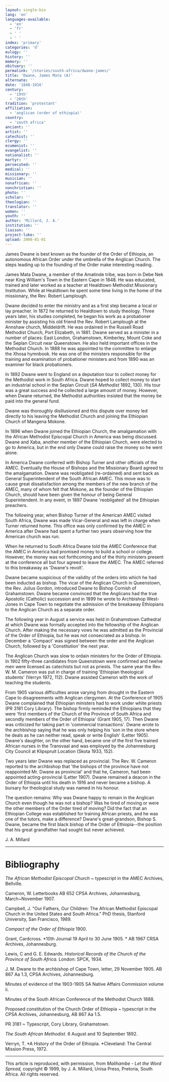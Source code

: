```yaml
---
layout: single-bio
lang: 'en'
languages-available:
  - 'en'
  - 'fr'
  - ' '
  - ' '
index: 'primary'
categories: 'd'
eulogy: ''
history: ''
memory: ''
obituary: ''
permalink: '/stories/south-africa/dwane-james/'
title: 'Dwane, James Mata (A)'
alternate: ''
date: '1848-1916'
century:
  - '19th'
  - '20th'
tradition: 'protestant'
affiliation:
  - 'anglican (order of ethiopia)'
country:
  - 'south africa'
ancient: ''
artist: ''
catechist: ''
clergy: ''
ecumenist: ''
evangelist: ''
nationalist: ''
martyr: ''
persecuted: ''
medical: ''
missionary: ''
musician: ''
nonafrican: ''
nonchristian: ''
photo: ''
scholar: ''
theologian: ''
translator: ''
women: ''
youth: ''
author: 'Millard, J. A.'
institution: ''
liaison: ''
project-luke: ''
upload: 2000-01-01
---
```



James Dwane is best known as the founder of the Order of Ethiopia, an autonomous African Order under the umbrella of the Anglican Church. The steps leading up to the founding of the Order make interesting reading.

James Mata Dwane, a member of the Amatinde tribe, was born in Debe Nek near King William's Town in the Eastern Cape in 1848. He was educated, trained and later worked as a teacher at Healdtown Methodist Missionary Institution. While at Healdtown he spent some time living in the home of the missionary, the Rev. Robert Lamplough.

Dwane decided to enter the ministry and as a first step became a local or lay preacher. In 1872 he returned to Healdtown to study theology. Three years later, his studies completed, he began his work as a probationer minister by assisting his old friend the Rev. Robert Lamplough at the Annshaw church, Middeldrift. He was ordained in the Russell Road Methodist Church, Port Elizabeth, in 1881. Dwane served as a minister in a number of places: East London, Grahamstown, Kimberley, Mount Coke and the Seplan Circuit near Queenstown. He also held important offices in the Methodist Church. In 1888 he was appointed to the committee to enlarge the Xhosa hymnbook. He was one of the ministers responsible for the training and examination of probationer ministers and from 1890 was an examiner for black probationers.

In 1892 Dwane went to England on a deputation tour to collect money for the Methodist work in South Africa. Dwane hoped to collect money to start an industrial school in the Seplan Circuit (*SA Methodist* 1892, 130). His tour was a great success and he collected a large amount of money. However, when Dwane returned, the Methodist authorities insisted that the money be paid into the general fund.

Dwane was thoroughly disillusioned and this dispute over money led directly to his leaving the Methodist Church and joining the Ethiopian Church of Mangena Mokone.

In 1896 when Dwane joined the Ethiopian Church, the amalgamation with the African Methodist Episcopal Church in America was being discussed. Dwane and Xaba, another member of the Ethiopian Church, were elected to go to America, but in the end only Dwane could raise the money so he went alone.

In America Dwane conferred with Bishop Turner and other officials of the AMEC. Eventually the House of Bishops and the Missionary Board agreed to the amalgamation. Dwane was reobligated (re-ordained) and sent back as General Superintendent of the South African AMEC. This move was to cause great dissatisfaction among the members of the new branch of the AMEC, many of whom felt that Mokone, as the founder of the Ethiopian Church, should have been given the honour of being General Superintendent. In any event, in 1897 Dwane 'reobligated' all the Ethiopian preachers.

The following year, when Bishop Turner of the American AMEC visited South Africa, Dwane was made Vicar-General and was left in charge when Turner returned home. This office was only confirmed by the AMEC in America after Dwane had spent a further two years observing how the American church was run.

When he returned to South Africa Dwane told the AMEC Conference that the AMEC in America had promised money to build a school or college. However, the money was not forthcoming and of the thirty ministers present at the conference all but four agreed to leave the AMEC. The AMEC referred to this breakaway as 'Dwane's revolt'.

Dwane became suspicious of the validity of the orders into which he had been inducted as bishop. The vicar of the Anglican Church in Queenstown, the Rev. Julius Gordon, introduced Dwane to Bishop Cornish of Grahamstown. Dwane became convinced that the Anglicans had the true Apostolic (Catholic) succession and in 1899 he wrote to Archbishop West-Jones in Cape Town to negotiate the admission of the breakaway Ethiopians to the Anglican Church as a separate order.

The following year in August a service was held in Grahamstown Cathedral at which Dwane was formally accepted into the fellowship of the Anglican Church. After making the necessary vows he was admitted as the Provincial of the Order of Ethiopia, but he was not consecrated as a bishop. In  December a 'Compact' was signed between the order and the Anglican Church, followed by a 'Constitution' the next year.

The Anglican Church was slow to ordain ministers for the Order of Ethiopia. In 1902 fifty-three candidates from Queenstown were confirmed and twelve men were licensed as catechists but not as priests. The same year the Rev. W. M. Cameron was put in charge of training 'Ethiopian theological students' (Verryn 1972, 112). Dwane assisted Cameron with the work of teaching the students.

From 1905 various difficulties arose varying from drought in the Eastern Cape to disagreements with Anglican clergymen. At the Conference of 1905 Dwane complained that Ethiopian ministers had to work under white priests (PR 3181 Cory Library). The bishop firmly reminded the Ethiopians that they were 'first members of the Church of the Province of South Africa and secondly members of the Order of Ethiopia' (Grant 1905, 17). Then Dwane was criticized for taking part in 'commercial transactions'. Dwane wrote to the archbishop saying that he was only helping his 'son in the store where he deals as he can neither read, speak or write English' (Letter 1905). Dwane's daughter, on the other hand, became one of the first five trained African nurses in the Transvaal and was employed by the Johannesburg City Council at Klipspruit Location (Skota 1933, 152).

Two years later Dwane was replaced as provincial. The Rev. W. Cameron reported to the archbishop that 'the bishops of the province have not reappointed Mr. Dwane as provincial' and that he, Cameron, had been appointed acting-provincial (Letter 1907). Dwane remained a deacon in the Order of Ethiopia until his death in 1916 and never became a bishop. A bursary for theological study was named in his honour.

The question remains: Why was Dwane happy to remain in the Anglican Church even though he was not a bishop? Was he tired of moving or were the other members of the Order tired of moving? Did the fact that an Ethiopian College was established for training African priests, and he was one of the tutors, make a difference? Dwane's great-grandson, Bishop S. Dwane, became the first black bishop of the Order of Ethiopia--the position that his great grandfather had sought but never achieved.

J. A. Millard

---

# Bibliography

*The African Methodist Episcopal Church* ~ typescript in the AMEC Archives, Bellville.

Cameron, W.  Letterbooks AB 652 CPSA Archives, Johannesburg, March~November 1907.

Campbell, J. "Our Fathers, Our Children: The African Methodist Episcopal Church in the United States and South Africa."  PhD thesis, Stanford University, San Francisco, 1989.

*Compact of the Order of Ethiopia* 1900.

Grant, Cardcross.  *10th Journal 19 April to 30 June 1905. * AB 1967 CRSA Archives, Johannesburg.

Lewis, C and G. E. Edwards.  *Historical Records of the Church of the Province of South Africa.* London: SPCK, 1934.

J. M. Dwane to the archbishop of Cape Town, letter, 29 November 1905.  AB 867 Aa 1.3, CPSA Archives, Johannesburg.

Minutes of evidence of the 1903-1905 SA Native Affairs Commission volume ii.

Minutes of the South African Conference of the Methodist Church 1888.

Proposed constitution of the Church Order of Ethiopia ~ typescript in the CPSA Archives, Johannesburg, AB 867 Aa 1.5.

PR 3181 ~ Typescript, Cory Library, Grahamstown.

*The South African Methodist*. 6 August and 10 September 1892.

Verryn, T. *A History of the Order of Ethiopia. *Cleveland: The Central Mission Press, 1972.

---

This article is reproduced, with permission, from *Malihambe - Let the Word Spread,* copyright &copy; 1999, by J. A. Millard, Unisa Press, Pretoria, South Africa.  All rights reserved.